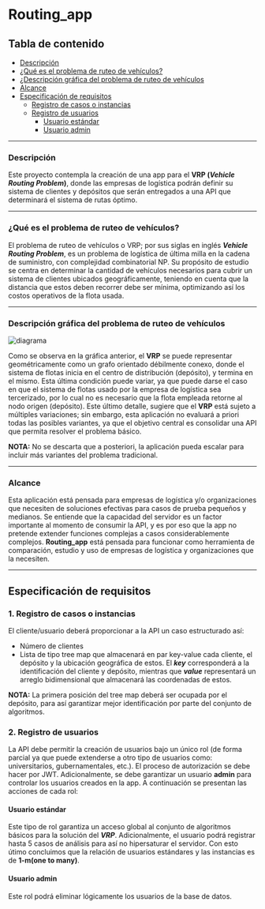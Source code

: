 # Routing_app
## Tabla de contenido
- [Descripción](#Descripción)
- [¿Qué es el problema de ruteo de vehículos?](#¿Qué-es-el-problema-de-ruteo-de-vehículos?)
- [¿Descripción gráfica del problema de ruteo de vehículos](#Descripción-gráfica-del-problema-de-ruteo-de-vehículos)
- [Alcance](#Alcance)
- [Especificación de requisitos](#Especificación-de-requisitos)
  - [Registro de casos o instancias](#Registro-de-casos-o-instancias)
  - [Registro de usuarios](#Registro-de-usuarios)
    - [Usuario estándar](#Usuario-estándar)
    - [Usuario admin](#Usuario-admin)
  
***

### Descripción
Este proyecto contempla la creación de una app para el **VRP (***Vehicle Routing Problem***)**, donde las empresas de logística podrán definir su sistema de clientes y depósitos que serán entregados a una API que determinará el sistema de rutas óptimo.

***

### ¿Qué es el problema de ruteo de vehículos?
El problema de ruteo de vehículos o VRP; por sus siglas en inglés ***Vehicle Routing Problem***, es un problema de logística de última milla en la cadena de suministro, con complejidad combinatorial NP. Su propósito de estudio se centra en determinar la cantidad de vehículos necesarios para cubrir un sistema de clientes ubicados geográficamente, teniendo en cuenta que la distancia que estos deben recorrer debe ser mínima, optimizando así los costos operativos de la flota usada.

***

### Descripción gráfica del problema de ruteo de vehículos
![diagrama](https://github.com/Alejandro-Ospina/Routing_app/assets/133997055/8bc8150c-a05c-47dd-8377-db2c7b1ba263)

Como se observa en la gráfica anterior, el **VRP** se puede representar geométricamente como un grafo orientado débilmente conexo, donde el sistema de flotas inicia en el centro de distribución (depósito), y termina en el mismo. Esta última condición puede variar, ya que puede darse el caso en que el sistema de flotas usado por la empresa de logística sea tercerizado, por lo cual no es necesario que la flota empleada retorne al nodo origen (depósito). Este último detalle, sugiere que el **VRP** está sujeto a múltiples variaciones; sin embargo, esta aplicación no evaluará a priori todas las posibles variantes, ya que el objetivo central es consolidar una API que permita resolver el problema básico.

**NOTA:** No se descarta que a posteriori, la aplicación pueda escalar para incluir más variantes del problema tradicional.

***

### Alcance

Esta aplicación está pensada para empresas de logística y/o organizaciones que necesiten de soluciones efectivas para casos de prueba pequeños y medianos. Se entiende que la capacidad del servidor es un factor importante al momento de consumir la API, y es por eso que la app no pretende extender funciones complejas a casos considerablemente complejos. **Routing_app** está pensada para funcionar como herramienta de comparación, estudio y uso de empresas de logística y organizaciones que la necesiten.

***

## Especificación de requisitos
### 1. Registro de casos o instancias
El cliente/usuario deberá proporcionar a la API un caso estructurado así:
- Número de clientes
- Lista de tipo tree map que almacenará en par key-value cada cliente, el depósito y la ubicación geográfica de estos. El ***key*** corresponderá a la identificación del cliente y depósito, mientras que ***value*** representará un arreglo bidimensional que almacenará las coordenadas de estos.

**NOTA:** La primera posición del tree map deberá ser ocupada por el depósito, para así garantizar mejor identificación por parte del conjunto de algoritmos.

### 2. Registro de usuarios 
La API debe permitir la creación de usuarios bajo un único rol (de forma parcial ya que puede extenderse a otro tipo de usuarios como: universitarios, gubernamentales, etc.). El proceso de autorización se debe hacer por JWT. Adicionalmente, se debe garantizar un usuario **admin** para controlar los usuarios creados en la app. A continuación se presentan las acciones de cada rol:

#### Usuario estándar
Este tipo de rol garantiza un acceso global al conjunto de algoritmos básicos para la solución del ***VRP***. Adicionalmente, el usuario podrá registrar hasta 5 casos de análisis para así no hipersaturar el servidor. Con esto útimo concluimos que la relación de usuarios estándares y las instancias es de **1-m(one to many)**.
#### Usuario admin
Este rol podrá eliminar lógicamente los usuarios de la base de datos. 

